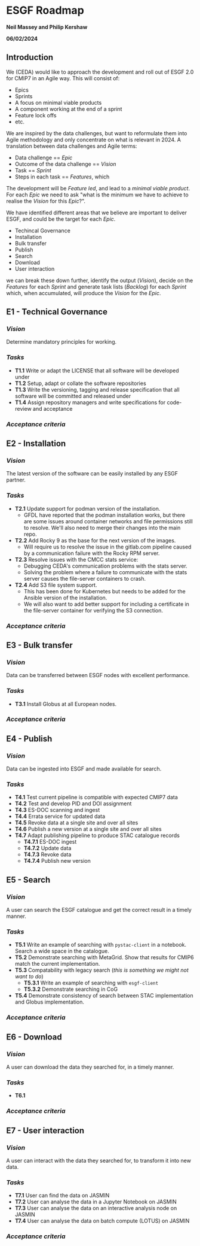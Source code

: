 
# ESGF Roadmap
**Neil Massey and Philip Kershaw**

**06/02/2024**

## Introduction

We (CEDA) would like to approach the development and roll out of ESGF 2.0 for CMIP7 in
an Agile way.  This will consist of:

* Epics
* Sprints
* A focus on minimal viable products
* A component working at the end of a sprint
* Feature lock offs
* etc.

We are inspired by the data challenges, but want to reformulate them into Agile 
methodology and only concentrate on what is relevant in 2024.  A translation between
data challenges and Agile terms:

* Data challenge == *Epic*
* Outcome of the data challenge == *Vision*
* Task == *Sprint*
* Steps in each task == *Features*, which 

The development will be *Feature led*, and lead to a *minimal viable product*.  For each
*Epic* we need to ask "what is the minimum we have to achieve to realise the *Vision* for
this *Epic*?".

We have identified different areas that we believe are important to deliver ESGF, and 
could be the target for each *Epic*.

* Techincal Governance
* Installation
* Bulk transfer
* Publish
* Search
* Download
* User interaction

we can break these down further, identify the output (*Vision*), decide on the *Features*
for each *Sprint* and generate task lists (*Backlog*) for each *Sprint* which, when
accumulated, will produce the *Vision* for the *Epic*.

## E1 - Technical Governance

### *Vision*

Determine mandatory principles for working.

### *Tasks*
- **T1.1** Write or adapt the LICENSE that all software will be developed under
- **T1.2** Setup, adapt or collate the software repositories
- **T1.3** Write the versioning, tagging and release specification that all software will be committed and released under
- **T1.4** Assign repository managers and write specifications for code-review and acceptance

### *Acceptance criteria*

## E2 - Installation

### *Vision*
The latest version of the software can be easily installed by any ESGF partner.

### *Tasks*

- **T2.1** Update support for podman version of the installation.
  - GFDL have reported that the podman installation works, but there are some issues around container networks and file permissions still to resolve. We'll also need to merge their changes into the main repo.
- **T2.2** Add Rocky 9 as the base for the next version of the images.
  - Will require us to resolve the issue in the gitlab.com pipeline caused by a communication failure with the Rocky RPM server.
- **T2.3** Resolve issues with the CMCC stats service:
  - Debugging CEDA's communication problems with the stats server.
  - Solving the problem where a failure to communicate with the stats server causes the file-server containers to crash.
- **T2.4** Add S3 file system support.
  - This has been done for Kubernetes but needs to be added for the Ansible version of the installation.
  - We will also want to add better support for including a certificate in the file-server container for verifying the S3 connection.

### *Acceptance criteria*

## E3 - Bulk transfer

### *Vision*
Data can be transferred between ESGF nodes with excellent performance.

### *Tasks*
- **T3.1** Install Globus at all European nodes.

### *Acceptance criteria*

## E4 - Publish

### *Vision*
Data can be ingested into ESGF and made available for search.

### *Tasks*

- **T4.1** Test current pipeline is compatible with expected CMIP7 data
- **T4.2** Test and develop PID and DOI assignment
- **T4.3** ES-DOC scanning and ingest
- **T4.4** Errata service for updated data
- **T4.5** Revoke data at a single site and over all sites
- **T4.6** Publish a new version at a single site and over all sites
- **T4.7** Adapt publishing pipeline to produce STAC catalogue records
  - **T4.7.1** ES-DOC ingest
  - **T4.7.2** Update data
  - **T4.7.3** Revoke data
  - **T4.7.4** Publish new version

## E5 - Search
 
### *Vision* 
A user can search the ESGF catalogue and get the correct result in a timely manner.

### *Tasks*

- **T5.1** Write an example of searching with `pystac-client` in a notebook.  Search a wide space in the catalogue.
- **T5.2** Demonstrate searching with MetaGrid.  Show that results for CMIP6 match the current implementation.
- **T5.3** Compatability with legacy search (*this is something we might not want to do*)
  - **T5.3.1** Write an example of searching with `esgf-client`
  - **T5.3.2** Demonstrate searching in CoG
- **T5.4** Demonstrate consistency of search between STAC implementation and Globus implementation.

### *Acceptance criteria*

## E6 - Download

### *Vision*
A user can download the data they searched for, in a timely manner.

### *Tasks*

- **T6.1**

### *Acceptance criteria*

## E7 - User interaction

### *Vision*
A user can interact with the data they searched for, to transform it into new data.

### *Tasks*

- **T7.1** User can find the data on JASMIN
- **T7.2** User can analyse the data in a Jupyter Notebook on JASMIN
- **T7.3** User can analyse the data on an interactive analysis node on JASMIN
- **T7.4** User can analyse the data on batch compute (LOTUS) on JASMIN

### *Acceptance criteria*
